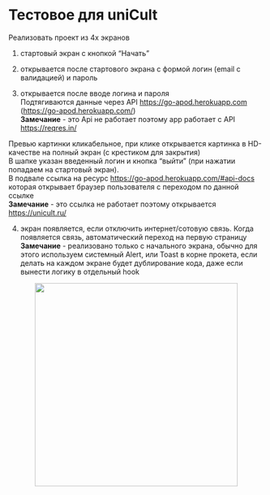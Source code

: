 # Тестовое для uniCult

Реализовать проект из 4х экранов

1. стартовый экран с кнопкой “Начать”

2. открывается после стартового экрана с формой логин (email с валидацией) и пароль

3. открывается после вводе логина и пароля  
   Подтягиваются данные через API https://go-apod.herokuapp.com (https://go-apod.herokuapp.com/)  
   **Замечание** - это Api не работает поэтому app работает с API https://reqres.in/

Превью картинки кликабельное, при клике открывается картинка в HD-качестве на полный экран (с крестиком для закрытия)  
В шапке указан введенный логин и кнопка “выйти” (при нажатии попадаем на стартовый экран).  
В подвале ссылка на ресурс https://go-apod.herokuapp.com/#api-docs которая открывает браузер пользователя с переходом по данной ссылке  
**Замечание** - это ссылка не работает поэтому открывается https://unicult.ru/

4. экран появляется, если отключить интернет/сотовую связь. Когда появляется связь, автоматический переход на первую страницу  
   **Замечание** - реализовано только с начального экрана, обычно для этого используем системный Alert, или Toast в корне прокета, если делать на каждом экране будет дублирование кода, даже если вынести логику в отдельный hook

<div id="header" align="center">
  <img src="https://res.cloudinary.com/dywhqlfx7/image/upload/v1690727329/test/cult_gif.gif" width="400"/>
</div>
